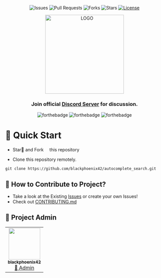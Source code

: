 <div align="center">

![Issues](https://img.shields.io/github/issues/blackphoenix42/autocomplete_search)
![Pull Requests](https://img.shields.io/github/issues-pr/blackphoenix42/autocomplete_search)
![Forks](https://img.shields.io/github/forks/blackphoenix42/autocomplete_search)
![Stars](https://img.shields.io/github/stars/blackphoenix42/autocomplete_search)
[![License](https://img.shields.io/github/license/blackphoenix42/autocomplete_search)](https://github.com/blackphoenix42/autocomplete_search/blob/master/LICENSE)

<img alt="LOGO" src="" width=250 height=250>

<h3>Join official <a href="https://discord.gg/mRUZEhD">Discord Server</a> for discussion.</h3>

![forthebadge](https://forthebadge.com/images/badges/contains-tasty-spaghetti-code.svg)
![forthebadge](https://forthebadge.com/images/badges/designed-in-ms-paint.svg)
![forthebadge](https://forthebadge.com/images/badges/it-works-why.svg)

</div>

# 🌱 Quick Start

- Star🌟 and Fork<img width="15px" src="https://img.icons8.com/doodle/48/000000/code-fork.png"/> this repository

- Clone this repository remotely.

```
git clone https://github.com/blackphoenix42/autocomplete_search.git
```

## 🚀 How to Contribute to Project?

- Take a look at the Existing [Issues](https://github.com/blackphoenix/autocomplete_search/issues) or create your own Issues!
- Check out [CONTRIBUTING.md](./CONTRIBUTING.md)

## 👾 Project Admin

<table>
	<tr>
		<td align="center">
			<a href="https://github.com/blackphoenix42">
				<img src="https://avatars.githubusercontent.com/u/22915654?v=4" width="100px" alt="" />
				<br /> <sub><b>blackphoenix42</b></sub>
			</a>
			<br /> <a href="https://github.com/blackphoenix42"> 
		👑 Admin
	    </a>
		</td>
	</tr>
</table>

<!-- ## 🌟 Contributors

<table>
	<tr>
		<td>
			contrib.rocks
			</a>
		</td>
	</tr>
</table> -->
